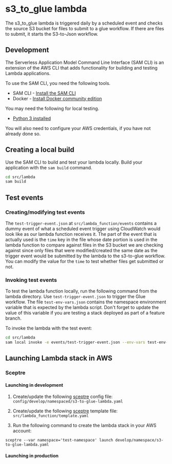 # s3_to_glue lambda

The s3_to_glue lambda is triggered daily by a scheduled event and checks the source
S3 bucket for files to submit to a glue workflow. If there are files to submit,
it starts the S3-to-Json workflow.

## Development

The Serverless Application Model Command Line Interface (SAM CLI) is an
extension of the AWS CLI that adds functionality for building and testing
Lambda applications.

To use the SAM CLI, you need the following tools.

* SAM CLI - [Install the SAM CLI](https://docs.aws.amazon.com/serverless-application-model/latest/developerguide/serverless-sam-cli-install.html)
* Docker - [Install Docker community edition](https://hub.docker.com/search/?type=edition&offering=community)

You may need the following for local testing.
* [Python 3 installed](https://www.python.org/downloads/)

You will also need to configure your AWS credentials,
if you have not already done so.

## Creating a local build

Use the SAM CLI to build and test your lambda locally.
Build your application with the `sam build` command.

```bash
cd src/lambda
sam build
```

## Test events

### Creating/modifying test events

The `test-trigger-event.json` at `src/lambda_function/events` contains a
dummy event of what a scheduled event trigger using CloudWatch would look
like as our lambda function receives it. The part of the event that is actually used
is the `time` key in the file whose date portion is used in the lambda function to
compare against files in the S3 bucket we are checking against since only files that were
modified/created the same date as the trigger event would be submitted by the lambda to
the s3-to-glue workflow. You can modify the value for the `time` to test whether files
get submitted or not.

### Invoking test events

To test the lambda function locally, run the following command from the lambda directory.
Use `test-trigger-event.json` to trigger the Glue workflow. The file `test-env-vars.json` contains
the namespace environment variable that is expected by the lambda script.
Don't forget to update the value of this variable
if you are testing a stack deployed as part of a feature branch.

To invoke the lambda with the test event:

```bash
cd src/lambda
sam local invoke -e events/test-trigger-event.json --env-vars test-env-vars.json
```

## Launching Lambda stack in AWS

### Sceptre

#### Launching in development

1. Create/update the following [sceptre](https://github.com/Sceptre/sceptre) config file:
`config/develop/namespaced/s3-to-glue-lambda.yaml`

2. Create/update the following [sceptre](https://github.com/Sceptre/sceptre) template file:
`src/lambda_function/template.yaml`

3. Run the following command to create the lambda stack in your AWS account:

```shell script
sceptre --var namespace='test-namespace' launch develop/namespace/s3-to-glue-lambda.yaml
```

#### Launching in production
